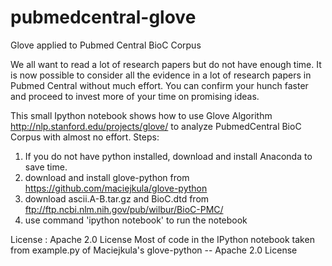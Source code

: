 # pubmedcentral-glove
Glove applied to Pubmed Central BioC Corpus

We all want to read a lot of research papers but do not have enough time. It is now possible to consider all the evidence in a lot of research papers in Pubmed Central without much effort. You can confirm your hunch faster and proceed to invest more of your time on promising ideas.

This small Ipython notebook shows how to use Glove Algorithm http://nlp.stanford.edu/projects/glove/ to analyze PubmedCentral BioC Corpus with almost no effort.
Steps:
1. If you do not have python installed, download and install Anaconda to save time.
2. download and install glove-python from https://github.com/maciejkula/glove-python
3. download ascii.A-B.tar.gz and BioC.dtd from ftp://ftp.ncbi.nlm.nih.gov/pub/wilbur/BioC-PMC/
4. use command 'ipython notebook' to run the notebook


License : Apache 2.0 License
Most of code in the IPython notebook taken from example.py of Maciejkula's glove-python -- Apache 2.0 License
